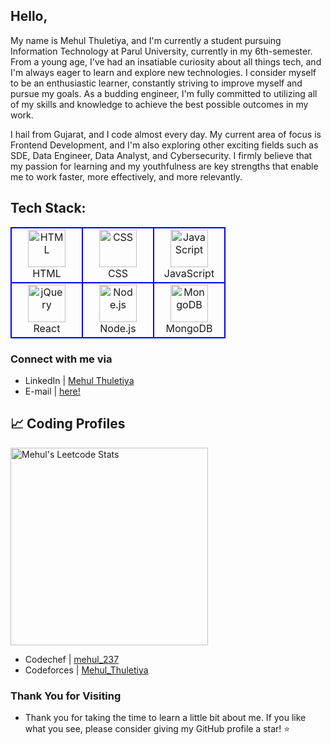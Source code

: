 
## Hello,

My name is Mehul Thuletiya, and I'm currently a student pursuing Information Technology at Parul University, currently in my 6th-semester. From a young age, I've had an insatiable curiosity about all things tech, and I'm always eager to learn and explore new technologies. I consider myself to be an enthusiastic learner, constantly striving to improve myself and pursue my goals. As a budding engineer, I'm fully committed to utilizing all of my skills and knowledge to achieve the best possible outcomes in my work.

I hail from Gujarat, and I code almost every day. My current area of focus is Frontend Development, and I'm also exploring other exciting fields such as SDE, Data Engineer, Data Analyst, and Cybersecurity. I firmly believe that my passion for learning and my youthfulness are key strengths that enable me to work faster, more effectively, and more relevantly.


## Tech Stack:

<table>
<tr>
  <td align="center" width="96" style="border:2px solid blue">
        <img src="https://skillicons.dev/icons?i=html" width="60" height="60" alt="HTML" />
        <br> HTML </br>
 </td>
 
  <td align="center" width="96" style="border:2px solid blue">
        <img src="https://skillicons.dev/icons?i=css" width="60" height="60" alt="CSS" />
        <br> CSS </br>
 </td>
 
 <td align="center" width="96" style="border:2px solid blue">
        <img src="https://skillicons.dev/icons?i=javascript" width="60" height="60" alt="JavaScript" />
        <br> JavaScript </br>
 </td>

<!-- <td align="center" width="96" style="border:2px solid blue">
        <img src="https://skillicons.dev/icons?i=bootstrap" width="60" height="60" alt="Bootstrap" />
        <br> Bootstrap </br>
  </td>
  <td align="center" width="96" style="border:2px solid blue">
        <img src="https://skillicons.dev/icons?i=tailwind" width="60" height="60" alt="CPP" />
        <br> Tailwind </br>
 </td> -->
 
</tr>

<tr>
<td align="center" width="96" style="border:2px solid blue">
        <img src="https://skillicons.dev/icons?i=react" width="60" height="60" alt="jQuery" />
        <br> React </br>
</td>
<td align="center" width="96" style="border:2px solid blue">
        <img src="https://skillicons.dev/icons?i=nodejs" width="60" height="60" alt="Node.js" />
        <br>Node.js</br>

<!--
</td>
 <td align="center" width="96" style="border:2px solid blue">
        <img src="https://skillicons.dev/icons?i=nextjs" width="60" height="60" alt="Next.js" />
        <br>Next.js</br>
</td> 
<td align="center" width="96" style="border:2px solid blue">
        <img src="https://skillicons.dev/icons?i=express" width="60" height="60" alt="Express" />
        <br>Express</br>
</td>
-->
<td align="center" width="96" style="border:2px solid blue">
        <img src="https://skillicons.dev/icons?i=mongodb" width="60" height="60" alt="MongoDB" />
      <br>MongoDB</br>
</td>
</tr>
</table>


### Connect with me via

- LinkedIn  | [Mehul Thuletiya](https://www.linkedin.com/in/mehul-thuletiya/)
- E-mail  | [here!](mehulthuletiya26@gmail.com)

## 📈 Coding Profiles

<span>
<!--
<a href="https://codeforces.com/profile/itzzRaghav">
<img height="316" src="https://codeforces-readme-stats.vercel.app/api/card?username=itzzRaghav&theme=github_dark&force_username=true&border_color=404040" alt="Raghav's Codeforces Stats"/>
  -->
  
</a>
<a href="https://leetcode.com/u/mehul_237/">
<img height="316" src="https://leetcard.jacoblin.cool/mehul_237?theme=dark&font=Ubuntu&cache=14400&ext=contest&sheets=https://gist.githubusercontent.com/mehul237/5e715e284c89cace8f5fa09f7fb930b8/raw/ec0be570f114124b1a2156a660d67baa0ab5639d/leetcode_stats_card.css" alt="Mehul's Leetcode Stats"/>
</a>

</span>

- Codechef  | [mehul_237](https://www.codechef.com/users/mehul_237)
- Codeforces  | [Mehul_Thuletiya](https://codeforces.com/profile/Mehul_Thuletiya)

### Thank You for Visiting
 - Thank you for taking the time to learn a little bit about me. If you like what you see, please consider giving my GitHub profile a star! ⭐️
